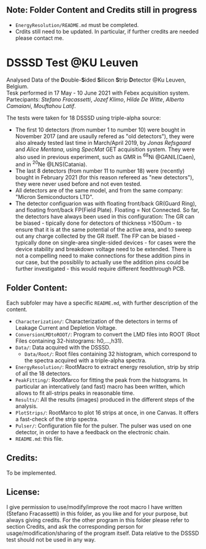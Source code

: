## Note: Folder Content and Credits still in progress
- `EnergyResolution/README.md` must be completed.
- Crdits still need to be updated. In particular, if further credits are needed please contact me.  

 
# DSSSD Test @KU Leuven
Analysed Data of the **D**ouble-**S**ided **S**ilicon **S**trip **D**etector @Ku Leuven, Belgium.  
Tesk performed in 17 May - 10 June 2021 with Febex acquisition system.  
Partecipants: *Stefano Fracassetti*, *Jozef Klimo*, *Hilde De Witte*, *Alberto Camaiani*, *Mouftahou Latif*.  


The tests were taken for 18 DSSSD using triple-alpha source: 
- The first 10 detectors (from number 1 to number 10) were bought in November 2017 (and are usaully refered as "old detectors"), they were also already tested last time in March/April 2019, by *Jonas Refsgaard* and *Alice Mentana*, using *SpecMat* GET acquisition system. They were also used in previous experiment, such as GMR in <sup>68</sup>Ni @GANIL(Caen), and in <sup>20</sup>Ne @LNS(Catania).
- The last 8 detectors (from number 11 to number 18) were (recently) bought in February 2021 (for this reason refereed as "new detectors"), they were never used before and not even tested.
- All detectors are of the same model, and from the same company: "Micron Semiconductors LTD".
- The detector configuarion was with floating front/back GR(Guard Ring), and floating front/back FP(Field Plate). Floating = Not Connected. So far, the detectors have always been used in this configuration: The GR can be biased - tipically done for detectors of thickness >1500um - to ensure that it is at the same potential of the active area, and to sweep out any charge collected by the GR itself. The FP can be biased - typically done on single-area single-sided devices - for cases were the device stability and breakdown voltage need to be extended. There is not a compelling need to make connections for these addition pins in our case, but the possiblily to actually use the addition pins could be further investigated - this would require different feedthrough PCB.

 
## Folder Content:
Each subfoler may have a specific `README.md`, with further description of the content.  
- `Characterization/`: Characterization of the detectors in terms of Leakage Current and Depletion Voltage.
- `ConversionLMDtoROOT/`: Program to convert the LMD files into ROOT (Root Files containing 32-histograms: h0,...,h31).
- `Data/`: Data acquired with the DSSSD.
     - `Data/Root/`: Root files containing 32 histogram, which correspond to the spectra acquired with a triple-alpha spectra.
- `EnergyResolution/`: RootMacro to extract energy resolution, strip by strip of all the 18 detectors.
- `PeakFitting/`: RootMarco for fitting the peak from the histograms. In particular an intercatively (and fast) macro has been written, which allows to fit all-strips peaks in reasonable time.
- `Results/`: All the results (images) produced in the different steps of the analysis.
- `PlotStrips/`: RootMarco to plot 16 strips at once, in one Canvas. It offers a fast-check of the strip spectra.  
- `Pulser/`: Configuration file for the pulser. The pulser was used on one detector, in order to have a feedback on the electronic chain.
- `README.md`: this file.


## Credits:
To be implemented.


## License:
I give permission to use/modify/improve the root macro I have written (Stefano Fracassetti) in this folder, as you like and for your purpose,
but always giving credits. For the other program in this folder please refer to section Credits, and ask the corresponding person for usage/modification/sharing of the program itself. Data relative to the DSSSD test should not be used in any way.
